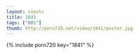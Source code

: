 ```yaml
--- 
layout: sieutv
title: 1841
tags: ["001"]
thumb: http://porn720.net/video/1841/poster.jpg
---
```

{% include porn720 key="1841" %} 
